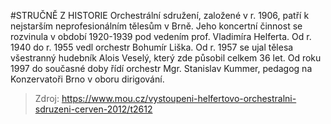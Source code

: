 #STRUČNĚ Z HISTORIE
Orchestrální sdružení, založené v r. 1906, patří k nejstarším neprofesionálním tělesům v Brně. Jeho koncertní činnost se rozvinula v období 1920-1939 pod vedením prof. Vladimíra Helferta. Od r. 1940 do r. 1955 vedl orchestr Bohumír Liška. Od r. 1957 se ujal tělesa všestranný hudebník Alois Veselý, který zde působil celkem 36 let. Od roku 1997 do současné doby řídí orchestr Mgr. Stanislav Kummer, pedagog na Konzervatoři Brno v oboru dirigování.


> Zdroj: https://www.mou.cz/vystoupeni-helfertovo-orchestralni-sdruzeni-cerven-2012/t2612
